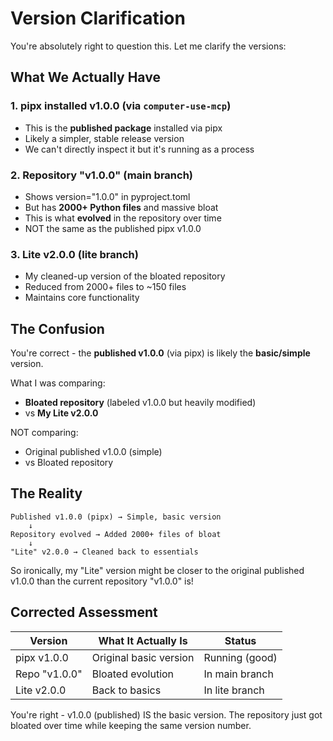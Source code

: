 # Version Clarification

You're absolutely right to question this. Let me clarify the versions:

## What We Actually Have

### 1. **pipx installed v1.0.0** (via `computer-use-mcp`)
- This is the **published package** installed via pipx
- Likely a simpler, stable release version
- We can't directly inspect it but it's running as a process

### 2. **Repository "v1.0.0"** (main branch)
- Shows version="1.0.0" in pyproject.toml
- But has **2000+ Python files** and massive bloat
- This is what **evolved** in the repository over time
- NOT the same as the published pipx v1.0.0

### 3. **Lite v2.0.0** (lite branch)
- My cleaned-up version of the bloated repository
- Reduced from 2000+ files to ~150 files
- Maintains core functionality

## The Confusion

You're correct - the **published v1.0.0** (via pipx) is likely the **basic/simple** version.

What I was comparing:
- **Bloated repository** (labeled v1.0.0 but heavily modified) 
- vs **My Lite v2.0.0**

NOT comparing:
- Original published v1.0.0 (simple)
- vs Bloated repository

## The Reality

```
Published v1.0.0 (pipx) → Simple, basic version
    ↓
Repository evolved → Added 2000+ files of bloat
    ↓
"Lite" v2.0.0 → Cleaned back to essentials
```

So ironically, my "Lite" version might be closer to the original published v1.0.0 than the current repository "v1.0.0" is!

## Corrected Assessment

| Version | What It Actually Is | Status |
|---------|-------------------|---------|
| pipx v1.0.0 | Original basic version | Running (good) |
| Repo "v1.0.0" | Bloated evolution | In main branch |
| Lite v2.0.0 | Back to basics | In lite branch |

You're right - v1.0.0 (published) IS the basic version. The repository just got bloated over time while keeping the same version number.